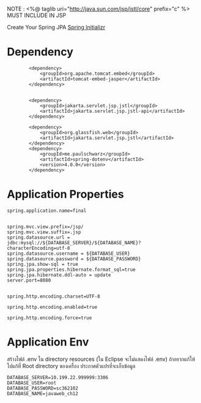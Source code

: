 NOTE : <%@ taglib uri="http://java.sun.com/jsp/jstl/core" prefix="c" %> MUST INCLUDE IN JSP


Create Your Spring JPA [Spring Initializr](https://start.spring.io) 
<h1>Dependency</h1>

```
        <dependency>
            <groupId>org.apache.tomcat.embed</groupId>
            <artifactId>tomcat-embed-jasper</artifactId>
        </dependency>


        <dependency>
            <groupId>jakarta.servlet.jsp.jstl</groupId>
            <artifactId>jakarta.servlet.jsp.jstl-api</artifactId>
        </dependency>

        <dependency>
            <groupId>org.glassfish.web</groupId>
            <artifactId>jakarta.servlet.jsp.jstl</artifactId>
        </dependency>
        <dependency>
            <groupId>me.paulschwarz</groupId>
            <artifactId>spring-dotenv</artifactId>
            <version>4.0.0</version>
        </dependency>
```
<h1>Application Properties</h1>

```
spring.application.name=final


spring.mvc.view.prefix=/jsp/
spring.mvc.view.suffix=.jsp
spring.datasource.url = jdbc:mysql://${DATABASE_SERVER}/${DATABASE_NAME}?characterEncoding=utf-8
spring.datasource.username = ${DATABASE_USER}
spring.datasource.password = ${DATABASE_PASSWORD}
spring.jpa.show-sql = true
spring.jpa.properties.hibernate.format_sql=true
spring.jpa.hibernate.ddl-auto = update
server.port=8080


spring.http.encoding.charset=UTF-8

spring.http.encoding.enabled=true

spring.http.encoding.force=true
```
<h1>Application Env</h1>
สร้างไฟล์ .env ใน directory resources (ใน Eclipse จะไม่แสดงไฟล์ .env)
ถ้าอยากแก้ให้ไปแก้ที่ Root directory ของเครื่อง
ประกาศตัวแปรที่จะเก็บข้อมูล

```
DATABASE_SERVER=10.199.22.999999:3306
DATABASE_USER=root
DATABASE_PASSWORD=sc362102
DATABASE_NAME=javaweb_ch12
```







